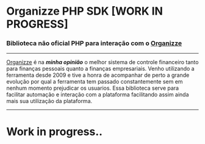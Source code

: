 # Organizze PHP SDK [WORK IN PROGRESS]
### Biblioteca não oficial PHP para interação com o [Organizze](http://www.organizze.com.br/) 
--------
[Organizze](http://www.organizze.com.br/) é na ***minha opinião*** o melhor sistema de controle financeiro tanto para finanças pessoais quanto a finanças empresariais. 
Venho utilizando a ferramenta desde 2009 e tive a honra de acompanhar de perto a grande evolução por qual a ferramenta tem passado constantemente sem em nenhum momento prejudicar os usuarios.
Essa biblioteca serve para facilitar automação e interação com a plataforma facilitando assim ainda mais sua utilização da plataforma. 

--------

# Work in progress..



